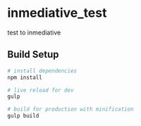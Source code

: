 # inmediative_test
test to inmediative

## Build Setup

``` bash
# install dependencies
npm install

# live reload for dev
gulp

# build for production with minification
gulp build
```
